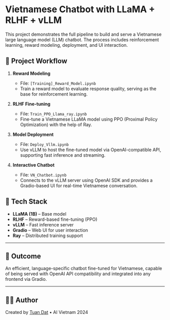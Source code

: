 # Vietnamese Chatbot with LLaMA + RLHF + vLLM

This project demonstrates the full pipeline to build and serve a Vietnamese large language model (LLM) chatbot. The process includes reinforcement learning, reward modeling, deployment, and UI interaction.

## 🚀 Project Workflow

1. **Reward Modeling**  
   - File: `[Training]_Reward_Model.ipynb`  
   - Train a reward model to evaluate response quality, serving as the base for reinforcement learning.

2. **RLHF Fine-tuning**  
   - File: `Train_PPO_Llama_ray.ipynb`  
   - Fine-tune a Vietnamese LLaMA model using PPO (Proximal Policy Optimization) with the help of Ray.

3. **Model Deployment**  
   - File: `Deploy_Vllm.ipynb`  
   - Use vLLM to host the fine-tuned model via OpenAI-compatible API, supporting fast inference and streaming.

4. **Interactive Chatbot**  
   - File: `VN_Chatbot.ipynb`  
   - Connects to the vLLM server using OpenAI SDK and provides a Gradio-based UI for real-time Vietnamese conversation.

## 🧩 Tech Stack

- **LLaMA (1B)** – Base model  
- **RLHF** – Reward-based fine-tuning (PPO)  
- **vLLM** – Fast inference server  
- **Gradio** – Web UI for user interaction  
- **Ray** – Distributed training support  

---

## 🧠 Outcome

An efficient, language-specific chatbot fine-tuned for Vietnamese, capable of being served with OpenAI API compatibility and integrated into any frontend via Gradio.

---

## 🧑‍💻 Author

Created by [Tuan Dat](https://github.com/TuanDat110) • AI Vietnam 2024
